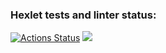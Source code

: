 ### Hexlet tests and linter status:
[![Actions Status](https://github.com/Cristikijian/frontend-project-lvl2/workflows/hexlet-check/badge.svg)](https://github.com/Cristikijian/frontend-project-lvl2/actions)
<a href="https://codeclimate.com/github/Cristikijian/frontend-project-lvl2/maintainability"><img src="https://api.codeclimate.com/v1/badges/78da56cfd9f710de2e4b/maintainability" /></a>